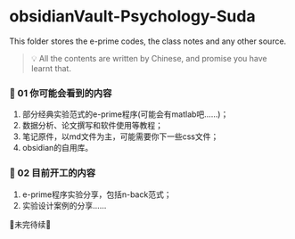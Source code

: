 # obsidianVault-Psychology-Suda
This folder stores the e-prime codes, the class notes and any other source.
> 💡 All the contents are written by Chinese, and promise you have learnt that.
### 👋 01 你可能会看到的内容
1. 部分经典实验范式的e-prime程序(可能会有matlab吧……)；
2. 数据分析、论文撰写和软件使用等教程；
3. 笔记原件，以md文件为主，可能需要你下一些css文件；
4. obsidian的自用库。

### 💎 02 目前开工的内容
1. e-prime程序实验分享，包括n-back范式；
2. 实验设计案例的分享……

🚧未完待续🚧
